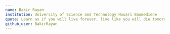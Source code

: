 ```yaml
---
name: Bakir Rayan
institution: University of Science and Technology Houari Boumediene
quote: Learn as if you will live forever, live like you will die tomorrow.
github_user: BakirRayan
---
```

